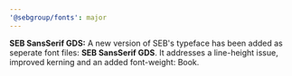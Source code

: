 ```yaml
---
'@sebgroup/fonts': major
---
```


**SEB SansSerif GDS:** A new version of SEB's typeface has been added as seperate font files: **SEB SansSerif GDS**. It addresses a line-height issue, improved kerning and an added font-weight: Book.
